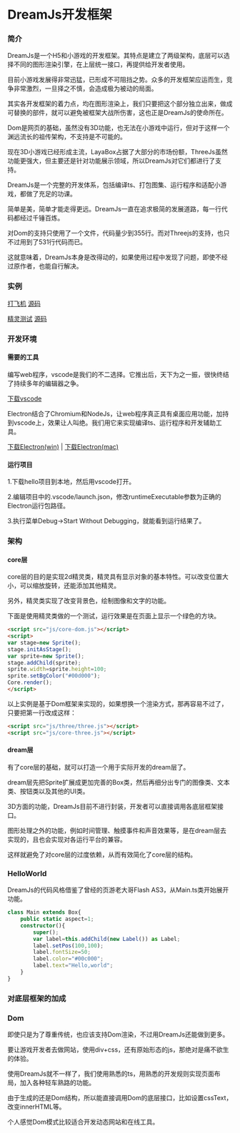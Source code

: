 DreamJs开发框架
========
### 简介 ###

DreamJs是一个H5和小游戏的开发框架。其特点是建立了两级架构，底层可以选择不同的图形渲染引擎，在上层统一接口，再提供给开发者使用。

目前小游戏发展得非常迅猛，已形成不可阻挡之势。众多的开发框架应运而生，竞争非常激烈，一旦择之不慎，会造成极为被动的局面。

其实各开发框架的着力点，均在图形渲染上，我们只要把这个部分独立出来，做成可替换的部件，就可以避免被框架大战所伤害，这也正是DreamJs的使命所在。

Dom是网页的基础，虽然没有3D功能，也无法在小游戏中运行，但对于这样一个渊远流长的祖传架构，不支持是不可能的。

现在3D小游戏已经形成主流，LayaBox占据了大部分的市场份额，ThreeJs虽然功能更强大，但主要还是针对功能展示领域，所以DreamJs对它们都进行了支持。

DreamJs是一个完整的开发体系，包括编译ts、打包图集、运行程序和适配小游戏，都做了充足的功课。

简单是美，简单才能走得更远。DreamJs一直在追求极简的发展道路，每一行代码都经过千锤百炼。

对Dom的支持只使用了一个文件，代码量少到355行。而对Threejs的支持，也只不过用到了531行代码而已。

这就意味着，DreamJs本身是改得动的，如果使用过程中发现了问题，即使不经过原作者，也能自行解决。

### 实例 ###

[打飞机](http://dreamjs8.com/examples/plane) [源码](http://dreamjs8.com/downloads/examples/plane.zip)

[精灵测试](http://dreamjs8.com/examples/sprite-test) [源码](http://dreamjs8.com/downloads/examples/sprite-test.zip)

### 开发环境 ###

#### 需要的工具 ####

编写web程序，vscode是我们的不二选择。它推出后，天下为之一振，很快终结了持续多年的编辑器之争。

[下载vscode](https://code.visualstudio.com)

Electron结合了Chromium和NodeJs，让web程序真正具有桌面应用功能，加持到vscode上，效果让人叫绝。我们用它来实现编译ts、运行程序和开发辅助工具。

[下载Electron(win)](http://dreamjs8.com/downloads/electron-win.zip) | [下载Electron(mac)](http://dreamjs8.com/downloads/electron-win.zip)

#### 运行项目 ####

1.下载hello项目到本地，然后用vscode打开。

2.编辑项目中的.vscode/launch.json，修改runtimeExecutable参数为正确的Electron运行包路径。

3.执行菜单Debug->Start Without Debugging，就能看到运行结果了。

### 架构 ###

#### core层 ####

core层的目的是实现2d精灵类，精灵具有显示对象的基本特性。可以改变位置大小，可以缩放旋转，还能添加其他精灵。

另外，精灵类实现了改变背景色，绘制图像和文字的功能。

下面是使用精灵类做的一个测试，运行效果是在页面上显示一个绿色的方块。

```html
<script src="js/core-dom.js"></script>
<script>
var stage=new Sprite();
stage.initAsStage();
var sprite=new Sprite();
stage.addChild(sprite);
sprite.width=sprite.height=100;
sprite.setBgColor("#00d000");
Core.render();
</script>
```

以上实例是基于Dom框架来实现的，如果想换一个渲染方式，那再容易不过了，只要把第一行改成这样：

```html
<script src="js/three/three.js"></script>
<script src="js/core-three.js"></script>
```

#### dream层 ####

有了core层的基础，就可以打造一个用于实际开发的dream层了。

dream层先把Sprite扩展成更加完善的Box类，然后再细分出专门的图像类、文本类、按钮类以及其他的UI类。

3D方面的功能，DreamJs目前不进行封装，开发者可以直接调用各底层框架接口。

图形处理之外的功能，例如时间管理、触摸事件和声音效果等，是在dream层去实现的，且也会实现对各运行平台的兼容。

这样就避免了对core层的过度依赖，从而有效简化了core层的结构。

### HelloWorld ###

DreamJs的代码风格借鉴了曾经的页游老大哥Flash AS3，从Main.ts类开始展开功能。

```typescript
class Main extends Box{
    public static aspect=1;
    constructor(){
        super();
        var label=this.addChild(new Label()) as Label;
        label.setPos(100,100);
        label.fontSize=50;
        label.color="#00c000";
        label.text="Hello,world";
    }
}
```

### 对底层框架的加成 ###

### Dom ###

即使只是为了尊重传统，也应该支持Dom渲染，不过用DreamJs还能做到更多。

要让游戏开发者去做网站，使用div+css，还有原始形态的js，那绝对是痛不欲生的体验。

使用DreamJs就不一样了，我们使用熟悉的ts，用熟悉的开发规则实现页面布局，加入各种轻车熟路的功能。

由于生成的还是Dom结构，所以能直接调用Dom的底层接口，比如设置cssText，改变innerHTML等。

个人感觉Dom模式比较适合开发动态网站和在线工具。